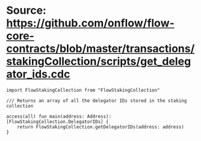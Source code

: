 # Source: https://github.com/onflow/flow-core-contracts/blob/master/transactions/stakingCollection/scripts/get_delegator_ids.cdc

```
import FlowStakingCollection from "FlowStakingCollection"

/// Returns an array of all the delegator IDs stored in the staking collection

access(all) fun main(address: Address): [FlowStakingCollection.DelegatorIDs] {
    return FlowStakingCollection.getDelegatorIDs(address: address)
}
```